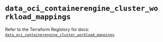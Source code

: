 # `data_oci_containerengine_cluster_workload_mappings`

Refer to the Terraform Registory for docs: [`data_oci_containerengine_cluster_workload_mappings`](https://registry.terraform.io/providers/oracle/oci/6.18.0/docs/data-sources/containerengine_cluster_workload_mappings).
